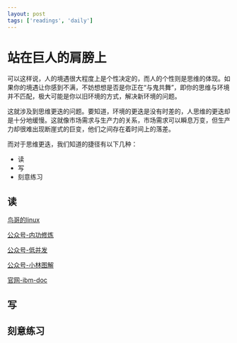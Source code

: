 ```yaml
---
layout: post
tags: ['readings', 'daily']
---
```


# 站在巨人的肩膀上
可以这样说，人的境遇很大程度上是个性决定的，而人的个性则是思维的体现。如果你的境遇让你感到不满，不妨想想是否是你正在“与鬼共舞”，即你的思维与环境并不匹配，极大可能是你以旧环境的方式，解决新环境的问题。

这就涉及到思维更迭的问题。要知道，环境的更迭是没有时差的，人思维的更迭却是十分地缓慢。这就像市场需求与生产力的关系，市场需求可以瞬息万变，但生产力却很难出现断崖式的巨变，他们之间存在着时间上的落差。

而对于思维更迭，我们知道的捷径有以下几种：
- 读
- 写
- 刻意练习

## 读
[鸟哥的linux](http://linux.vbird.org/linux_basic/0160startlinux.php#manual_man)


[公众号-内功修炼](https://mp.weixin.qq.com/mp/appmsgalbum?action=getalbum&__biz=MjM5Njg5NDgwNA==&scene=1&album_id=1532487451997454337&count=3&from=singlemessage#wechat_redirect)

[公众号-低并发](https://mp.weixin.qq.com/mp/appmsgalbum?__biz=Mzk0MjE3NDE0Ng==&action=getalbum&album_id=1703494881072955395&scene=173&from_msgid=2247495391&from_itemidx=1&count=3&nolastread=1#wechat_redirect)

[公众号-小林图解](https://mp.weixin.qq.com/s/F9iT5sTMKaNW1OD7nRX5lQ)

[官网-ibm-doc](https://www.ibm.com/docs/en/aix/7.2?topic=n-netstat-command)

## 写

## 刻意练习